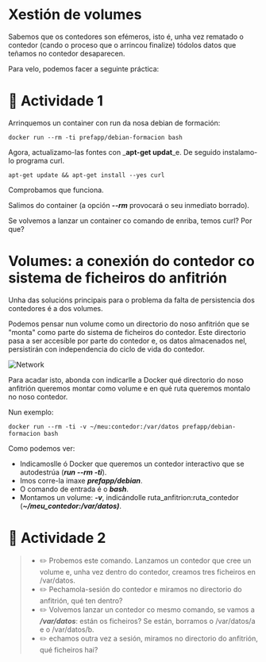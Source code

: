 # Xestión de volumes

Sabemos que os contedores son efémeros, isto é, unha vez rematado o contedor (cando o proceso que o arrincou finalize) tódolos datos que teñamos no contedor desaparecen. 

Para velo, podemos facer a seguinte práctica:

# 📖 Actividade 1

Arrinquemos un container con run da nosa debian de formación:

```shell
docker run --rm -ti prefapp/debian-formacion bash
```

Agora, actualizamo-las fontes con _**apt-get updat**_e. De seguido instalamo-lo programa curl. 

```shell
apt-get update && apt-get install --yes curl
```

Comprobamos que funciona. 

Salimos do container (a opción _**--rm**_ provocará o seu inmediato borrado).

Se volvemos a lanzar un container co comando de enriba, temos curl? Por que?

# Volumes: a conexión do contedor co sistema de ficheiros do anfitrión

Unha das solucións principais para o problema da falta de persistencia dos contedores é a dos volumes. 

Podemos pensar nun volume como un directorio do noso anfitrión que se "monta" como parte do sistema de ficheiros do contedor. Este directorio pasa a ser accesible por parte do contedor e, os datos almacenados nel, persistirán con independencia do ciclo de vida do contedor.

![Network](./../_media/02_docker/contedor_volume.png)

Para acadar isto, abonda con indicarlle a Docker qué directorio do noso anfitrión queremos montar como volume e en qué ruta queremos montalo no noso contedor. 

Nun exemplo:

```shell
docker run --rm -ti -v ~/meu:contedor:/var/datos prefapp/debian-formacion bash
```

Como podemos ver:

- Indicamoslle ó Docker que queremos un contedor interactivo que se autodestrúa  (_**run --rm -ti**_).
- Imos corre-la imaxe _**prefapp/debian**_.
- O comando de entrada é o _**bash**_.
- Montamos un volume: _**-v**_, indicándolle ruta_anfitrion:ruta_contedor (_**~/meu_contedor:/var/datos)**_.

# 📖 Actividade 2

>- ✏️ Probemos este comando. Lanzamos un contedor que cree un volume e, unha vez dentro do contedor, creamos tres ficheiros en /var/datos. 
>- ✏️ Pechamola-sesión do contedor e miramos no directorio do anfitrión, qué ten dentro?
>- ✏️ Volvemos lanzar un contedor co mesmo comando, se vamos a _**/var/datos**_: están os ficheiros? Se están, borramos o /var/datos/a e o /var/datos/b. 
>- ✏️ echamos outra vez a sesión, miramos no directorio do anfitrión, qué ficheiros hai?
